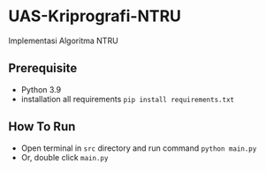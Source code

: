 # UAS-Kriprografi-NTRU
Implementasi Algoritma NTRU

## Prerequisite
- Python 3.9
- installation all requirements `pip install requirements.txt`

## How To Run
- Open terminal in `src` directory and run command `python main.py` 
- Or, double click `main.py`